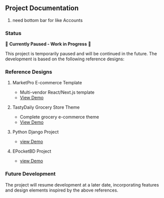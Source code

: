## Project Documentation

1. need bottom bar for like Accounts

### Status

🚧 **Currently Paused - Work in Progress** 🚧

This project is temporarily paused and will be continued in the future. The development is based on the following reference designs:

### Reference Designs

1. MarketPro E-commerce Template

   - Multi-vendor React/Next.js template
   - [View Demo](https://preview.themeforest.net/item/marketpro-ecommerce-multivendor-react-next-js-template-multipurpose/full_screen_preview/55332798)

2. TastyDaily Grocery Store Theme

   - Complete grocery e-commerce theme
   - [View Demo](https://preview.themeforest.net/item/tastydaily-grocery-store-food-woocommerce-theme/full_screen_preview/48790891)

3. Python Django Project

   - [view Demo](https://preview.themeforest.net/item/nest-multivendor-python-django-ecommerce-template/full_screen_preview/38128648?_ga=2.96019100.1005640639.1739062497-2089600239.1736700662&_gac=1.19829450.1736941305.Cj0KCQiA1p28BhCBARIsADP9HrN_2sgmrN4Rpm2keNKHnFVTzndNkY1Nh-FU9I6WH3FvmCYjn3cAccUaAjUQEALw_wcB)

4. EPocketBD Project
   - [view Demo](https://www.epocketbd.com/)

### Future Development

The project will resume development at a later date, incorporating features and design elements inspired by the above references.
